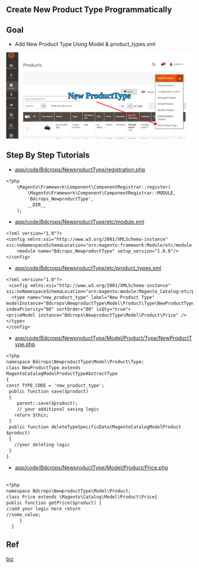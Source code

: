 ## Create New Product Type Programmatically

## Goal

- Add New Product Type Using Model & product_types.xml

![newProductType](docs/newProductType.png)

## Step By Step Tutorials

- [app/code/Bdcrops/NewproductType/registration.php](registration.php)
```
<?php
    \Magento\Framework\Component\ComponentRegistrar::register(
        \Magento\Framework\Component\ComponentRegistrar::MODULE,
        'Bdcrops_NewproductType',
        __DIR__
    );
```
- [app/code/Bdcrops/NewproductType/etc/module.xml](etc/module.xml)
```
<?xml version="1.0"?>
<config xmlns:xsi="http://www.w3.org/2001/XMLSchema-instance" xsi:noNamespaceSchemaLocation="urn:magento:framework:Module/etc/module.xsd">
    <module name="Bdcrops_NewproductType" setup_version="1.0.0"/>
</config>

```
- [app/code/Bdcrops/NewproductType/etc/product_types.xml](etc/product_types.xml)
```
<?xml version="1.0"?>
 <config xmlns:xsi="http://www.w3.org/2001/XMLSchema-instance" xsi:noNamespaceSchemaLocation="urn:magento:module:Magento_Catalog:etc/product_types.xsd">
  <type name="new_product_type" label="New Product Type" modelInstance="Bdcrops\NewproductType\Model\Product\Type\NewProductType" indexPriority="60" sortOrder="80" isQty="true">
<priceModel instance="Bdcrops\NewproductType\Model\Product\Price" />
</type>
</config>

```
- [app/code/Bdcrops/NewproductType/Model/Product/Type/NewProductType.php](Model/Product/Type/NewProductType.php)
```
<?php
namespace Bdcrops\NewproductType\Model\Product\Type;
class NewProductType extends MagentoCatalogModelProductTypeAbstractType
{
const TYPE_CODE = 'new_product_type';
 public function save($product)
 {
    parent::save($product);
    // your additional saving logic
   return $this;
 }
 public function deleteTypeSpecificData(MagentoCatalogModelProduct $product)
 {
   //your deleting logic
 }
}

```
- [app/code/Bdcrops/NewproductType/Model/Product/Price.php](Model/Product/Price.php)
```

<?php
namespace Bdcrops\NewproductType\Model\Product;
class Price extends \Magento\Catalog\Model\Product\Price{
public function getPrice($product) {
//add your logic here return
//some_value;
     }
  }

```


## Ref

[biz](https://www.bizspice.com/blog/post/create-or-develop-new-product-type-in-magento-2)
